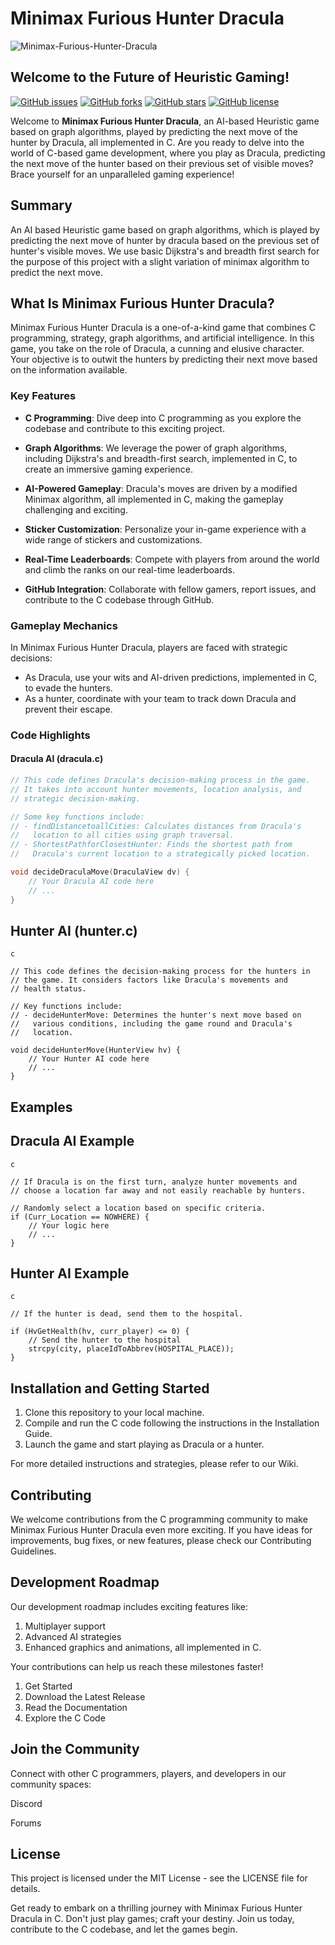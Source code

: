 # Minimax Furious Hunter Dracula

![Minimax-Furious-Hunter-Dracula](repository-banner.png)

## Welcome to the Future of Heuristic Gaming!

[![GitHub issues](https://img.shields.io/github/issues/your-username/Minimax-Furious-Hunter-Dracula)](https://github.com/your-username/Minimax-Furious-Hunter-Dracula/issues)
[![GitHub forks](https://img.shields.io/github/forks/your-username/Minimax-Furious-Hunter-Dracula)](https://github.com/your-username/Minimax-Furious-Hunter-Dracula/network)
[![GitHub stars](https://img.shields.io/github/stars/your-username/Minimax-Furious-Hunter-Dracula)](https://github.com/your-username/Minimax-Furious-Hunter-Dracula/stargazers)
[![GitHub license](https://img.shields.io/github/license/your-username/Minimax-Furious-Hunter-Dracula)](https://github.com/your-username/Minimax-Furious-Hunter-Dracula/blob/main/LICENSE)

Welcome to **Minimax Furious Hunter Dracula**, an AI-based Heuristic game based on graph algorithms, played by predicting the next move of the hunter by Dracula, all implemented in C. Are you ready to delve into the world of C-based game development, where you play as Dracula, predicting the next move of the hunter based on their previous set of visible moves? Brace yourself for an unparalleled gaming experience!

## Summary 

An AI based Heuristic game based on graph algorithms, which is played by predicting the next move of hunter by dracula based on the previous set of hunter's visible moves. We use basic Dijkstra's and breadth first search for the purpose of this project with a slight variation of minimax algorithm to predict the next move.

## What Is Minimax Furious Hunter Dracula?

Minimax Furious Hunter Dracula is a one-of-a-kind game that combines C programming, strategy, graph algorithms, and artificial intelligence. In this game, you take on the role of Dracula, a cunning and elusive character. Your objective is to outwit the hunters by predicting their next move based on the information available.

### Key Features

- **C Programming**: Dive deep into C programming as you explore the codebase and contribute to this exciting project.

- **Graph Algorithms**: We leverage the power of graph algorithms, including Dijkstra's and breadth-first search, implemented in C, to create an immersive gaming experience.

- **AI-Powered Gameplay**: Dracula's moves are driven by a modified Minimax algorithm, all implemented in C, making the gameplay challenging and exciting.

- **Sticker Customization**: Personalize your in-game experience with a wide range of stickers and customizations.

- **Real-Time Leaderboards**: Compete with players from around the world and climb the ranks on our real-time leaderboards.

- **GitHub Integration**: Collaborate with fellow gamers, report issues, and contribute to the C codebase through GitHub.

### Gameplay Mechanics

In Minimax Furious Hunter Dracula, players are faced with strategic decisions:

- As Dracula, use your wits and AI-driven predictions, implemented in C, to evade the hunters.
- As a hunter, coordinate with your team to track down Dracula and prevent their escape.

### Code Highlights

#### Dracula AI (dracula.c)

```c
// This code defines Dracula's decision-making process in the game.
// It takes into account hunter movements, location analysis, and
// strategic decision-making.

// Some key functions include:
// - findDistancetoallCities: Calculates distances from Dracula's
//   location to all cities using graph traversal.
// - ShortestPathforClosestHunter: Finds the shortest path from
//   Dracula's current location to a strategically picked location.

void decideDraculaMove(DraculaView dv) {
    // Your Dracula AI code here
    // ...
}
```

## Hunter AI (hunter.c)

```
c

// This code defines the decision-making process for the hunters in
// the game. It considers factors like Dracula's movements and
// health status.

// Key functions include:
// - decideHunterMove: Determines the hunter's next move based on
//   various conditions, including the game round and Dracula's
//   location.

void decideHunterMove(HunterView hv) {
    // Your Hunter AI code here
    // ...
}
```

## Examples

## Dracula AI Example

```
c

// If Dracula is on the first turn, analyze hunter movements and
// choose a location far away and not easily reachable by hunters.

// Randomly select a location based on specific criteria.
if (Curr_Location == NOWHERE) {
    // Your logic here
    // ...
}
```

## Hunter AI Example

```
c

// If the hunter is dead, send them to the hospital.

if (HvGetHealth(hv, curr_player) <= 0) {
    // Send the hunter to the hospital
    strcpy(city, placeIdToAbbrev(HOSPITAL_PLACE));
}
```

## Installation and Getting Started

1. Clone this repository to your local machine.
2. Compile and run the C code following the instructions in the Installation Guide.
3. Launch the game and start playing as Dracula or a hunter.

For more detailed instructions and strategies, please refer to our Wiki.

## Contributing

We welcome contributions from the C programming community to make Minimax Furious Hunter Dracula even more exciting. If you have ideas for improvements, bug fixes, or new features, please check our Contributing Guidelines.

## Development Roadmap

Our development roadmap includes exciting features like:

1. Multiplayer support
2. Advanced AI strategies
3. Enhanced graphics and animations, all implemented in C.

Your contributions can help us reach these milestones faster!

1. Get Started
2. Download the Latest Release
3. Read the Documentation
4. Explore the C Code

## Join the Community

Connect with other C programmers, players, and developers in our community spaces:

Discord

Forums

## License

This project is licensed under the MIT License - see the LICENSE file for details.

Get ready to embark on a thrilling journey with Minimax Furious Hunter Dracula in C. Don't just play games; craft your destiny. Join us today, contribute to the C codebase, and let the games begin.
